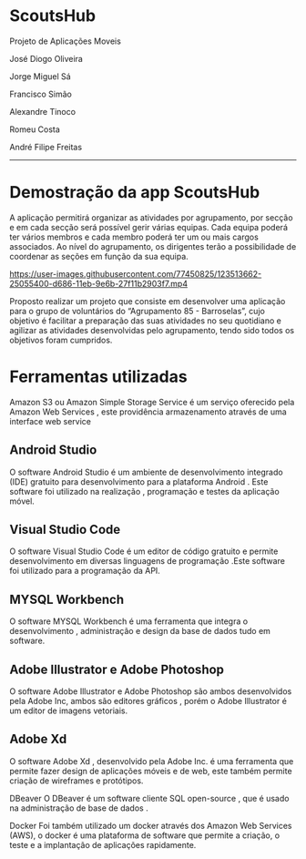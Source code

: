 # ScoutsHub

Projeto de Aplicações Moveis

José Diogo Oliveira

Jorge Miguel Sá

Francisco Simão

Alexandre Tinoco

Romeu Costa

André Filipe Freitas

_________________________________

# Demostração da app ScoutsHub

A aplicação permitirá organizar as atividades por agrupamento, por secção e em cada secção será possível gerir várias equipas. Cada equipa poderá ter vários membros e cada membro poderá ter um ou mais cargos associados. Ao nível do agrupamento, os dirigentes terão a possibilidade de coordenar as seções em função da sua equipa.

https://user-images.githubusercontent.com/77450825/123513662-25055400-d686-11eb-9e6b-27f11b2903f7.mp4


Proposto realizar um projeto que consiste em desenvolver uma aplicação para o grupo de voluntários do “Agrupamento 85 - Barroselas”, cujo objetivo é facilitar a preparação das suas atividades no seu quotidiano e agilizar as atividades desenvolvidas pelo agrupamento, tendo sido todos os objetivos foram cumpridos.

# Ferramentas utilizadas
Amazon S3 ou Amazon Simple Storage Service é um serviço oferecido pela Amazon Web Services , este providência  armazenamento através de uma interface web service 

## Android Studio
O software Android Studio é um ambiente de desenvolvimento integrado (IDE) gratuito para desenvolvimento para a plataforma Android . Este software foi utilizado na realização , programação e testes da aplicação móvel.

## Visual Studio Code
O software Visual Studio Code é um editor de código gratuito e permite desenvolvimento em diversas linguagens de programação .Este software foi utilizado para a programação da API. 

## MYSQL Workbench
O software MYSQL Workbench é uma ferramenta que integra o desenvolvimento , administração e design da base de dados tudo em software.

## Adobe Illustrator e Adobe Photoshop
O software Adobe Illustrator e Adobe Photoshop são ambos desenvolvidos pela Adobe Inc, ambos são editores gráficos , porém o Adobe Illustrator é um editor de imagens vetoriais.

## Adobe Xd
O software Adobe Xd , desenvolvido pela Adobe Inc. é uma ferramenta que permite fazer design de aplicações móveis e de web, este também permite criação de wireframes e protótipos.

DBeaver
O DBeaver é um software cliente SQL open-source , que é usado na administração de base de dados .

Docker
Foi também utilizado um docker através dos Amazon Web Services (AWS), o docker é uma plataforma de software que permite a criação, o teste e a implantação de aplicações rapidamente.



